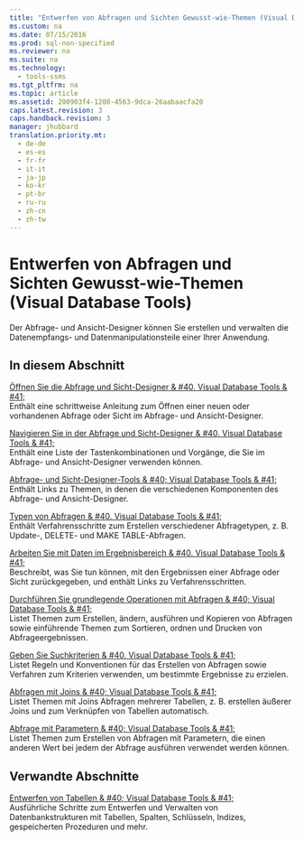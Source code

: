 ```yaml
---
title: "Entwerfen von Abfragen und Sichten Gewusst-wie-Themen (Visual Database Tools)"
ms.custom: na
ms.date: 07/15/2016
ms.prod: sql-non-specified
ms.reviewer: na
ms.suite: na
ms.technology: 
  - tools-ssms
ms.tgt_pltfrm: na
ms.topic: article
ms.assetid: 200903f4-1208-4563-9dca-26aabaacfa20
caps.latest.revision: 3
caps.handback.revision: 3
manager: jhubbard
translation.priority.mt: 
  - de-de
  - es-es
  - fr-fr
  - it-it
  - ja-jp
  - ko-kr
  - pt-br
  - ru-ru
  - zh-cn
  - zh-tw
---
```

# Entwerfen von Abfragen und Sichten Gewusst-wie-Themen (Visual Database Tools)
Der Abfrage- und Ansicht-Designer können Sie erstellen und verwalten die Datenempfangs- und Datenmanipulationsteile einer Ihrer Anwendung.  
  
## In diesem Abschnitt  
[Öffnen Sie die Abfrage und Sicht-Designer & #40. Visual Database Tools & #41;](../content/Open-the-Query-and-View-Designer--Visual-Database-Tools-.md)  
Enthält eine schrittweise Anleitung zum Öffnen einer neuen oder vorhandenen Abfrage oder Sicht im Abfrage- und Ansicht-Designer.  
  
[Navigieren Sie in der Abfrage und Sicht-Designer & #40. Visual Database Tools & #41;](../content/Navigate-in-the-Query-and-View-Designer--Visual-Database-Tools-.md)  
Enthält eine Liste der Tastenkombinationen und Vorgänge, die Sie im Abfrage- und Ansicht-Designer verwenden können.  
  
[Abfrage- und Sicht-Designer-Tools & #40; Visual Database Tools & #41;](../content/Query-and-View-Designer-Tools--Visual-Database-Tools-.md)  
Enthält Links zu Themen, in denen die verschiedenen Komponenten des Abfrage- und Ansicht-Designer.  
  
[Typen von Abfragen & #40. Visual Database Tools & #41;](../content/Types-of-Queries--Visual-Database-Tools-.md)  
Enthält Verfahrensschritte zum Erstellen verschiedener Abfragetypen, z. B. Update-, DELETE- und MAKE TABLE-Abfragen.  
  
[Arbeiten Sie mit Daten im Ergebnisbereich & #40. Visual Database Tools & #41;](../content/Work-with-Data-in-the-Results-Pane--Visual-Database-Tools-.md)  
Beschreibt, was Sie tun können, mit den Ergebnissen einer Abfrage oder Sicht zurückgegeben, und enthält Links zu Verfahrensschritten.  
  
[Durchführen Sie grundlegende Operationen mit Abfragen & #40; Visual Database Tools & #41;](../content/Perform-Basic-Operations-with-Queries--Visual-Database-Tools-.md)  
Listet Themen zum Erstellen, ändern, ausführen und Kopieren von Abfragen sowie einführende Themen zum Sortieren, ordnen und Drucken von Abfrageergebnissen.  
  
[Geben Sie Suchkriterien & #40. Visual Database Tools & #41;](../content/Specify-Search-Criteria--Visual-Database-Tools-.md)  
Listet Regeln und Konventionen für das Erstellen von Abfragen sowie Verfahren zum Kriterien verwenden, um bestimmte Ergebnisse zu erzielen.  
  
[Abfragen mit Joins & #40; Visual Database Tools & #41;](../content/Query-with-Joins--Visual-Database-Tools-.md)  
Listet Themen mit Joins Abfragen mehrerer Tabellen, z. B. erstellen äußerer Joins und zum Verknüpfen von Tabellen automatisch.  
  
[Abfrage mit Parametern & #40; Visual Database Tools & #41;](../content/Query-with-Parameters--Visual-Database-Tools-.md)  
Listet Themen zum Erstellen von Abfragen mit Parametern, die einen anderen Wert bei jedem der Abfrage ausführen verwendet werden können.  
  
## Verwandte Abschnitte  
[Entwerfen von Tabellen & #40; Visual Database Tools & #41;](../content/Design-Tables--Visual-Database-Tools-.md)  
Ausführliche Schritte zum Entwerfen und Verwalten von Datenbankstrukturen mit Tabellen, Spalten, Schlüsseln, Indizes, gespeicherten Prozeduren und mehr.  
  
